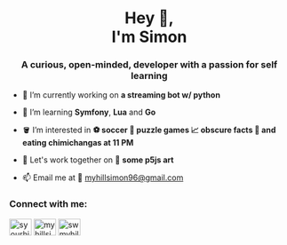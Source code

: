 <h1 align="center">Hey 👋, <br> I'm Simon</h1>
<h3 align="center">A curious, open-minded, developer with a passion for self learning</h3>

- 🔭 I’m currently working on **a streaming bot w/ python**

- 🌱 I’m learning **Symfony**, **Lua** and **Go**

- 🪣 I’m interested in **⚽ soccer 🧩 puzzle games 📈 obscure facts 🌯 and eating chimichangas at 11 PM**

- 🤝 Let's work together on 🎨 **some p5js art**

- 📫 Email me at 📧 myhillsimon96@gmail.com

<h3 align="left">Connect with me:</h3>
<p align="left">
<a href="https://twitter.com/syourhill" target="blank"><img align="center" src="https://raw.githubusercontent.com/rahuldkjain/github-profile-readme-generator/master/src/images/icons/Social/twitter.svg" alt="syourhill" height="30" width="40" /></a>
<a href="https://linkedin.com/in/myhillsimon" target="blank"><img align="center" src="https://raw.githubusercontent.com/rahuldkjain/github-profile-readme-generator/master/src/images/icons/Social/linked-in-alt.svg" alt="myhillsimon" height="30" width="40" /></a>
<a href="https://stackoverflow.com/users/swmyhill" target="blank"><img align="center" src="https://raw.githubusercontent.com/rahuldkjain/github-profile-readme-generator/master/src/images/icons/Social/stack-overflow.svg" alt="swmyhill" height="30" width="40" /></a>
</p>
